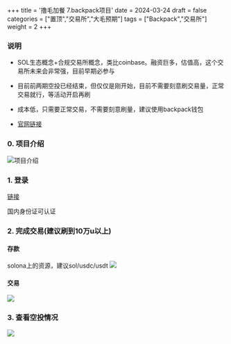 +++
title = '撸毛加餐 7.backpack项目'
date = 2024-03-24
draft = false
categories = ["置顶","交易所","大毛预期"]
tags = ["Backpack","交易所"]
weight = 2
+++


### 说明
- SOL生态概念+合规交易所概念，类比coinbase。融资巨多，估值高，这个交易所未来会非常强，目前早期必参与
- 目前前两期空投已经结束，但仅仅是刚开始，目前不需要刻意刷交易量，正常交易就行，等活动开启再刷
- 成本低，只需要正常交易，不需要刻意刷量，建议使用backpack钱包

- [官网链接](https://backpack.exchange/refer/a6717eed-3703-4df3-994f-036eb05e4d97)

### 0. 项目介绍
![项目介绍](/airdrop/backpack-rootdata.png)

### 1. 登录
[链接](https://backpack.exchange/refer/a6717eed-3703-4df3-994f-036eb05e4d97)

国内身份证可认证


### 2. 完成交易(建议刷到10万u以上)
#### 存款
solona上的资源，建议sol/usdc/usdt
![](/airdrop/backpack-1.png)
#### 交易
![](/airdrop/backpack-2.png)

### 3. 查看空投情况
![](/airdrop/backpack-3.png)